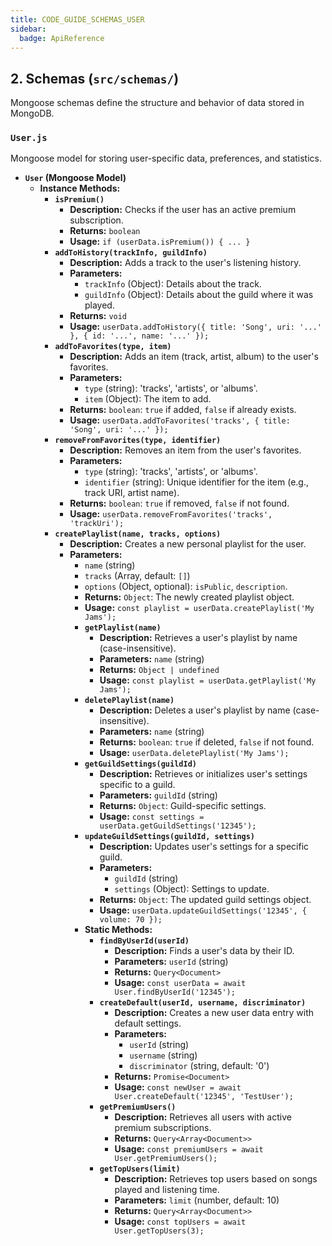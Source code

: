```yaml
---
title: CODE_GUIDE_SCHEMAS_USER
sidebar:
  badge: ApiReference
---
```


## 2. Schemas (`src/schemas/`)

Mongoose schemas define the structure and behavior of data stored in MongoDB.

### `User.js`
Mongoose model for storing user-specific data, preferences, and statistics.

*   **`User` (Mongoose Model)**
    *   **Instance Methods:**
        *   **`isPremium()`**
            *   **Description:** Checks if the user has an active premium subscription.
            *   **Returns:** `boolean`
            *   **Usage:** `if (userData.isPremium()) { ... }`
        *   **`addToHistory(trackInfo, guildInfo)`**
            *   **Description:** Adds a track to the user's listening history.
            *   **Parameters:**
                *   `trackInfo` (Object): Details about the track.
                *   `guildInfo` (Object): Details about the guild where it was played.
            *   **Returns:** `void`
            *   **Usage:** `userData.addToHistory({ title: 'Song', uri: '...' }, { id: '...', name: '...' });`
        *   **`addToFavorites(type, item)`**
            *   **Description:** Adds an item (track, artist, album) to the user's favorites.
            *   **Parameters:**
                *   `type` (string): 'tracks', 'artists', or 'albums'.
                *   `item` (Object): The item to add.
            *   **Returns:** `boolean`: `true` if added, `false` if already exists.
            *   **Usage:** `userData.addToFavorites('tracks', { title: 'Song', uri: '...' });`
        *   **`removeFromFavorites(type, identifier)`**
            *   **Description:** Removes an item from the user's favorites.
            *   **Parameters:**
                *   `type` (string): 'tracks', 'artists', or 'albums'.
                *   `identifier` (string): Unique identifier for the item (e.g., track URI, artist name).
            *   **Returns:** `boolean`: `true` if removed, `false` if not found.
            *   **Usage:** `userData.removeFromFavorites('tracks', 'trackUri');`
        *   **`createPlaylist(name, tracks, options)`**
            *   **Description:** Creates a new personal playlist for the user.
            *   **Parameters:**
                *   `name` (string)
                *   `tracks` (Array<Object>, default: `[]`)
                *   `options` (Object, optional): `isPublic`, `description`.
            *   **Returns:** `Object`: The newly created playlist object.
            *   **Usage:** `const playlist = userData.createPlaylist('My Jams');`
        *   **`getPlaylist(name)`**
            *   **Description:** Retrieves a user's playlist by name (case-insensitive).
            *   **Parameters:** `name` (string)
            *   **Returns:** `Object | undefined`
            *   **Usage:** `const playlist = userData.getPlaylist('My Jams');`
        *   **`deletePlaylist(name)`**
            *   **Description:** Deletes a user's playlist by name (case-insensitive).
            *   **Parameters:** `name` (string)
            *   **Returns:** `boolean`: `true` if deleted, `false` if not found.
            *   **Usage:** `userData.deletePlaylist('My Jams');`
        *   **`getGuildSettings(guildId)`**
            *   **Description:** Retrieves or initializes user's settings specific to a guild.
            *   **Parameters:** `guildId` (string)
            *   **Returns:** `Object`: Guild-specific settings.
            *   **Usage:** `const settings = userData.getGuildSettings('12345');`
        *   **`updateGuildSettings(guildId, settings)`**
            *   **Description:** Updates user's settings for a specific guild.
            *   **Parameters:**
                *   `guildId` (string)
                *   `settings` (Object): Settings to update.
            *   **Returns:** `Object`: The updated guild settings object.
            *   **Usage:** `userData.updateGuildSettings('12345', { volume: 70 });`
    *   **Static Methods:**
        *   **`findByUserId(userId)`**
            *   **Description:** Finds a user's data by their ID.
            *   **Parameters:** `userId` (string)
            *   **Returns:** `Query<Document>`
            *   **Usage:** `const userData = await User.findByUserId('12345');`
        *   **`createDefault(userId, username, discriminator)`**
            *   **Description:** Creates a new user data entry with default settings.
            *   **Parameters:**
                *   `userId` (string)
                *   `username` (string)
                *   `discriminator` (string, default: '0')
            *   **Returns:** `Promise<Document>`
            *   **Usage:** `const newUser = await User.createDefault('12345', 'TestUser');`
        *   **`getPremiumUsers()`**
            *   **Description:** Retrieves all users with active premium subscriptions.
            *   **Returns:** `Query<Array<Document>>`
            *   **Usage:** `const premiumUsers = await User.getPremiumUsers();`
        *   **`getTopUsers(limit)`**
            *   **Description:** Retrieves top users based on songs played and listening time.
            *   **Parameters:** `limit` (number, default: 10)
            *   **Returns:** `Query<Array<Document>>`
            *   **Usage:** `const topUsers = await User.getTopUsers(3);`
